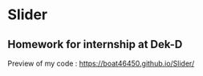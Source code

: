 # Slider
## Homework for internship at Dek-D

Preview of my code : https://boat46450.github.io/Slider/